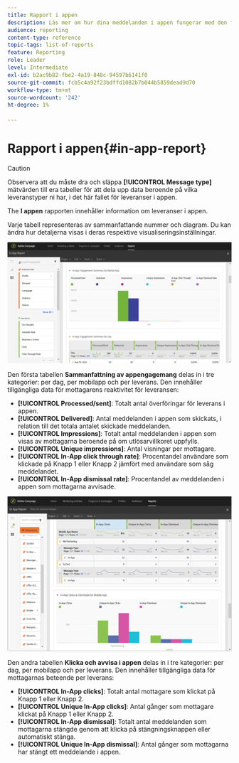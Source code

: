 ```yaml
---
title: Rapport i appen
description: Läs mer om hur dina meddelanden i appen fungerar med den färdiga rapporten i appen.
audience: reporting
content-type: reference
topic-tags: list-of-reports
feature: Reporting
role: Leader
level: Intermediate
exl-id: b2ac9b82-fbe2-4a19-848c-94597b6141f0
source-git-commit: fcb5c4a92f23bdffd1082b7b044b5859dead9d70
workflow-type: tm+mt
source-wordcount: '242'
ht-degree: 1%

---
```


# Rapport i appen{#in-app-report}

>[!CAUTION]
>
>Observera att du måste dra och släppa **[!UICONTROL Message type]** mätvärden till era tabeller för att dela upp data beroende på vilka leveranstyper ni har, i det här fallet för leveranser i appen.

The **I appen** rapporten innehåller information om leveranser i appen.

Varje tabell representeras av sammanfattande nummer och diagram. Du kan ändra hur detaljerna visas i deras respektive visualiseringsinställningar.

![](assets/inapp_report.png)

Den första tabellen **Sammanfattning av appengagemang** delas in i tre kategorier: per dag, per mobilapp och per leverans. Den innehåller tillgängliga data för mottagarens reaktivitet för leveransen:

* **[!UICONTROL Processed/sent]**: Totalt antal överföringar för leverans i appen.
* **[!UICONTROL Delivered]**: Antal meddelanden i appen som skickats, i relation till det totala antalet skickade meddelanden.
* **[!UICONTROL Impressions]**: Totalt antal meddelanden i appen som visas av mottagarna beroende på om utlösarvillkoret uppfylls.
* **[!UICONTROL Unique impressions]**: Antal visningar per mottagare.
* **[!UICONTROL In-App click through rate]**: Procentandel användare som klickade på Knapp 1 eller Knapp 2 jämfört med användare som såg meddelandet.
* **[!UICONTROL In-App dismissal rate]**: Procentandel av meddelanden i appen som mottagarna avvisade.

![](assets/inapp_report_1.png)

Den andra tabellen **Klicka och avvisa i appen** delas in i tre kategorier: per dag, per mobilapp och per leverans. Den innehåller tillgängliga data för mottagarnas beteende per leverans:

* **[!UICONTROL In-App clicks]**: Totalt antal mottagare som klickat på Knapp 1 eller Knapp 2.
* **[!UICONTROL Unique In-App clicks]**: Antal gånger som mottagare klickat på Knapp 1 eller Knapp 2.
* **[!UICONTROL In-App dismissal]**: Totalt antal meddelanden som mottagarna stängde genom att klicka på stängningsknappen eller automatiskt stänga.
* **[!UICONTROL Unique In-App dismissal]**: Antal gånger som mottagarna har stängt ett meddelande i appen.
